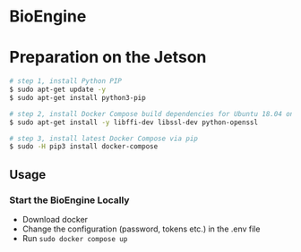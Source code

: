 # BioEngine

# Preparation on the Jetson

```bash
# step 1, install Python PIP
$ sudo apt-get update -y
$ sudo apt-get install python3-pip

# step 2, install Docker Compose build dependencies for Ubuntu 18.04 on aarch64
$ sudo apt-get install -y libffi-dev libssl-dev python-openssl

# step 3, install latest Docker Compose via pip
$ sudo -H pip3 install docker-compose
```

## Usage
### Start the BioEngine Locally
 * Download docker
 * Change the configuration (password, tokens etc.) in the .env file
 * Run `sudo docker compose up`

